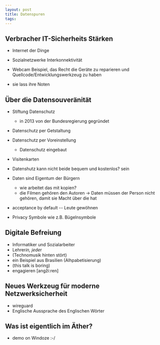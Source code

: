 ```yaml
---
layout: post
title: Datenspuren
tags:
---
```


## Verbracher IT-Sicherheits Stärken
- Internet der Dinge

- Sozialnetzwerke Interkonnektivität
- Webcam Beispiel, das Recht die Geräte zu reparieren und Quellcode/Entwicklungswerkzeug zu haben
- sie lass ihre Noten

## Über die Datensouveränität
- Stiftung Datenschutz
  - in 2013 von der Bundesregierung gegründet

- Datenschutz per Getstaltung
- Datenschutz per Voreinstellung
  - Datenschutz eingebaut

- Visitenkarten

- Datenshutz kann nicht beide bequem und kostenlos? sein
- Daten sind Eigentum der Bürgern
  - wie arbeitet das mit kopien?
  - die Filmen gehören den Autoren
  -> Daten müssen der Person nicht gehören, damit sie Macht über die hat
- acceptance by default -- Leute gewöhnen
- Privacy Symbole wie z.B. Bügelnsymbole

## Digitale Befreiung

- Informatiker und Sozialarbeiter
- Lehrer*in, jede*r
- (Technomusik hinten stört)
- ein Beispiel aus Brasilien (Alhpabetisierung)
- (this talk is boring)
- engagieren [angži:ren]

## Neues Werkzeug für moderne Netzwerksicherheit
- wireguard
- Englische Aussprache des Englischen Wörter

## Was ist eigentlich im Äther?
- demo on Windoze :-/
